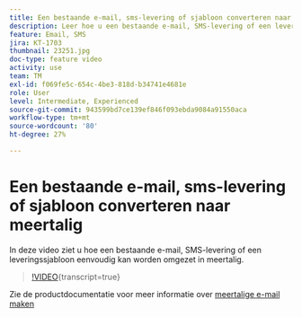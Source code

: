 ```yaml
---
title: Een bestaande e-mail, sms-levering of sjabloon converteren naar meertalig
description: Leer hoe u een bestaande e-mail, SMS-levering of een leveringssjabloon omzet in meerdere talen.
feature: Email, SMS
jira: KT-1703
thumbnail: 23251.jpg
doc-type: feature video
activity: use
team: TM
exl-id: f069fe5c-654c-4be3-818d-b34741e4681e
role: User
level: Intermediate, Experienced
source-git-commit: 943599bd7ce139ef846f093ebda9084a91550aca
workflow-type: tm+mt
source-wordcount: '80'
ht-degree: 27%

---
```


# Een bestaande e-mail, sms-levering of sjabloon converteren naar meertalig

In deze video ziet u hoe een bestaande e-mail, SMS-levering of een leveringssjabloon eenvoudig kan worden omgezet in meertalig.

>[!VIDEO](https://video.tv.adobe.com/v/23251?learn=on){transcript=true}

Zie de productdocumentatie voor meer informatie over [meertalige e-mail maken](https://experienceleague.adobe.com/docs/campaign-standard/using/communication-channels/email-messages/creating-a-multilingual-email.html?lang=nl-NL)
